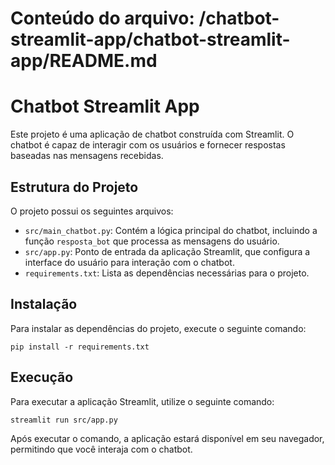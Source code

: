 # Conteúdo do arquivo: /chatbot-streamlit-app/chatbot-streamlit-app/README.md

# Chatbot Streamlit App

Este projeto é uma aplicação de chatbot construída com Streamlit. O chatbot é capaz de interagir com os usuários e fornecer respostas baseadas nas mensagens recebidas.

## Estrutura do Projeto

O projeto possui os seguintes arquivos:

- `src/main_chatbot.py`: Contém a lógica principal do chatbot, incluindo a função `resposta_bot` que processa as mensagens do usuário.
- `src/app.py`: Ponto de entrada da aplicação Streamlit, que configura a interface do usuário para interação com o chatbot.
- `requirements.txt`: Lista as dependências necessárias para o projeto.

## Instalação

Para instalar as dependências do projeto, execute o seguinte comando:

```
pip install -r requirements.txt
```

## Execução

Para executar a aplicação Streamlit, utilize o seguinte comando:

```
streamlit run src/app.py
```

Após executar o comando, a aplicação estará disponível em seu navegador, permitindo que você interaja com o chatbot.
